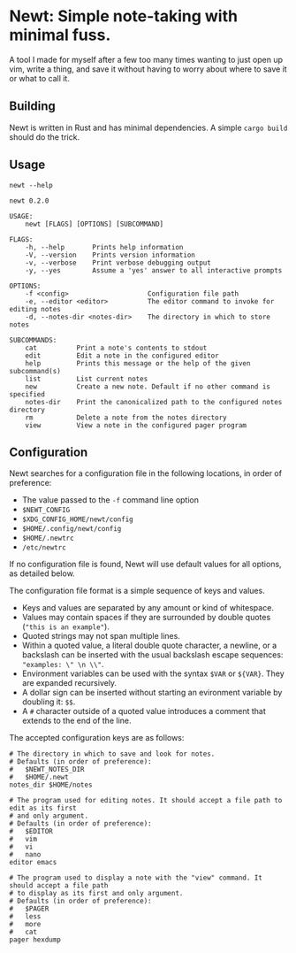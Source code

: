 # Newt: Simple note-taking with minimal fuss.

A tool I made for myself after a few too many times wanting to just open up vim, write a
thing, and save it without having to worry about where to save it or what to call it.

## Building

Newt is written in Rust and has minimal dependencies. A simple `cargo build` should do the
trick.

## Usage

`newt --help`

```
newt 0.2.0

USAGE:
    newt [FLAGS] [OPTIONS] [SUBCOMMAND]

FLAGS:
    -h, --help       Prints help information
    -V, --version    Prints version information
    -v, --verbose    Print verbose debugging output
    -y, --yes        Assume a 'yes' answer to all interactive prompts

OPTIONS:
    -f <config>                    Configuration file path
    -e, --editor <editor>          The editor command to invoke for editing notes
    -d, --notes-dir <notes-dir>    The directory in which to store notes

SUBCOMMANDS:
    cat          Print a note's contents to stdout
    edit         Edit a note in the configured editor
    help         Prints this message or the help of the given subcommand(s)
    list         List current notes
    new          Create a new note. Default if no other command is specified
    notes-dir    Print the canonicalized path to the configured notes directory
    rm           Delete a note from the notes directory
    view         View a note in the configured pager program
```

## Configuration

Newt searches for a configuration file in the following locations, in order of preference:

- The value passed to the `-f` command line option
- `$NEWT_CONFIG`
- `$XDG_CONFIG_HOME/newt/config`
- `$HOME/.config/newt/config`
- `$HOME/.newtrc`
- `/etc/newtrc`

If no configuration file is found, Newt will use default values for all options, as
detailed below.

The configuration file format is a simple sequence of keys and values.

- Keys and values are separated by any amount or kind of whitespace.
- Values may contain spaces if they are surrounded by double quotes (`"this is an
  example"`).
- Quoted strings may not span multiple lines.
- Within a quoted value, a literal double quote character, a newline, or a backslash can
  be inserted with the usual backslash escape sequences: `"examples: \" \n \\"`.
- Environment variables can be used with the syntax `$VAR` or `${VAR}`. They are expanded
  recursively.
- A dollar sign can be inserted without starting an evironment variable by doubling it:
  `$$`.
- A `#` character outside of a quoted value introduces a comment that extends to the end
  of the line.

The accepted configuration keys are as follows:

```
# The directory in which to save and look for notes.
# Defaults (in order of preference):
#   $NEWT_NOTES_DIR
#   $HOME/.newt
notes_dir $HOME/notes

# The program used for editing notes. It should accept a file path to edit as its first
# and only argument.
# Defaults (in order of preference):
#   $EDITOR
#   vim
#   vi
#   nano
editor emacs

# The program used to display a note with the "view" command. It should accept a file path
# to display as its first and only argument.
# Defaults (in order of preference):
#   $PAGER
#   less
#   more
#   cat
pager hexdump
```
